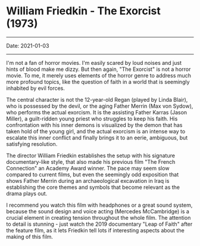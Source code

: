 # William Friedkin - The Exorcist (1973)

----

Date: 2021-01-03

----


I'm not a fan of horror movies. I'm easily scared by loud noises and just hints of blood make me dizzy. But then again, "The Exorcist" is not a horror movie. To me, it merely uses elements of the horror genre to address much more profound topics, like the question of faith in a world that is seemingly inhabited by evil forces.

The central character is not the 12-year-old Regan (played by Linda Blair), who is possessed by the devil, or the aging Father Merrin (Max von Sydow), who performs the actual exorcism. It is the assisting Father Karras (Jason Miller), a guilt-ridden young priest who struggles to keep his faith. His confrontation with his inner demons is visualized by the demon that has taken hold of the young girl, and the actual exorcism is an intense way to escalate this inner conflict and finally brings it to an eerie, ambiguous, but satisfying resolution.

The director William Friedkin establishes the setup with his signature documentary-like style, that also made his previous film "The French Connection" an Academy Award winner. The pace may seem slow compared to current films, but even the seemingly odd exposition that shows Father Merrin during an archaeological excavation in Iraq is establishing the core themes and symbols that become relevant as the drama plays out.

I recommend you watch this film with headphones or a great sound system, because the sound design and voice acting (Mercedes McCambridge) is a crucial element in creating tension throughout the whole film. The attention to detail is stunning - just watch the 2019 documentary "Leap of Faith" after the feature film, as it lets Friedkin tell lots if interesting aspects about the making of this film.

